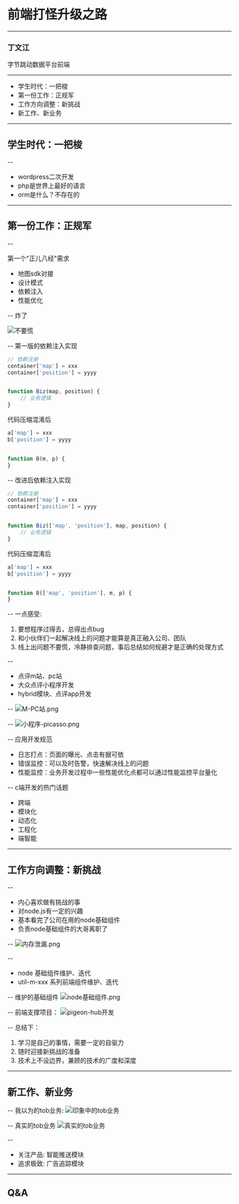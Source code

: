 # 前端打怪升级之路

---
### 丁文江 

字节跳动数据平台前端


---
- 学生时代：一把梭
- 第一份工作：正规军
- 工作方向调整：新挑战
- 新工作、新业务

---
## 学生时代：一把梭

--
- wordpress二次开发
- php是世界上最好的语言
- orm是什么？不存在的


---
## 第一份工作：正规军

--

第一个"正儿八经"需求
- 地图sdk对接
- 设计模式
- 依赖注入
- 性能优化


--
炸了

![不要慌](./images/不要慌.jpeg)

--
第一版的依赖注入实现
```javascript
// 依赖注册
container['map'] = xxx
container['position'] = yyyy


function Biz(map, position) {
    // 业务逻辑
}

```

代码压缩混淆后
```javascript
a['map'] = xxx
b['position'] = yyyy


function B(m, p) {
}

```

--
改进后依赖注入实现
```javascript
// 依赖注册
container['map'] = xxx
container['position'] = yyyy


function Biz(['map', 'position'], map, position) {
    // 业务逻辑
}
```

代码压缩混淆后
```javascript
a['map'] = xxx
b['position'] = yyyy


function B(['map', 'position'], m, p) {
}

```

--
一点感受:
1. 要想程序过得去，总得出点bug
2. 和小伙伴们一起解决线上的问题才能算是真正融入公司、团队
3. 线上出问题不要慌，冷静排查问题，事后总结如何规避才是正确的处理方式

--
- 点评m站、pc站
- 大众点评小程序开发
- hybrid模块、点评app开发


--
![M-PC站.png](./images/M-PC站.png)

--
![小程序-picasso.png](./images/小程序-picasso.png)


--
应用开发规范
- 日志打点：页面的曝光、点击有据可依
- 错误监控：可以及时告警，快速解决线上的问题
- 性能监控：业务开发过程中一些性能优化点都可以通过性能监控平台量化

-- 
c端开发的热门话题
- 跨端
- 模块化
- 动态化
- 工程化
- 端智能

---
## 工作方向调整：新挑战
-- 
- 内心喜欢做有挑战的事
- 对node.js有一定的兴趣
- 基本看完了公司在用的node基础组件
- 负责node基础组件的大哥离职了

-- 
![内存泄漏.png](./images/内存泄漏.png)


--
- node 基础组件维护、迭代
- util-m-xxx 系列前端组件维护、迭代


--
维护的基础组件
![node基础组件.png](./images/node基础组件.png)

--
前端支撑项目：
![pigeon-hub开发](./images/pigeon-hub开发.png)

-- 
总结下：
1. 学习是自己的事情，需要一定的自驱力
2. 随时迎接新挑战的准备
3. 技术上不设边界，兼顾的技术的广度和深度


---
## 新工作、新业务

-- 
我以为的tob业务:
![印象中的tob业务](./images/印象中的tob业务.png)

-- 
真实的tob业务
![真实的tob业务](./images/真实的tob业务.png)


-- 
- 关注产品:  智能推送模块
- 追求极致:  广告追踪模块


---
## Q&A
